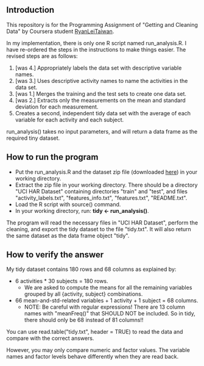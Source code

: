 ## Introduction
This repository is for the Programming Assignment of "Getting and Cleaning Data" by Coursera student [RyanLeiTaiwan](https://www.coursera.org/user/i/f5a617a5122f65d7569968c21d0943e6).

In my implementation, there is only one R script named run_analysis.R. I have re-ordered the steps in the instructions to make things easier. The revised steps are as follows:

1. [was 4.] Appropriately labels the data set with descriptive variable names.
2. [was 3.] Uses descriptive activity names to name the activities in the data set.
3. [was 1.] Merges the training and the test sets to create one data set.
4. [was 2.] Extracts only the measurements on the mean and standard deviation for each measurement.
5. Creates a second, independent tidy data set with the average of each variable for each activity and each subject.

run_analysis() takes no input parameters, and will return a data frame as the required tiny dataset.

## How to run the program
* Put the run_analysis.R and the dataset zip file (downloaded [here](https://d396qusza40orc.cloudfront.net/getdata%2Fprojectfiles%2FUCI%20HAR%20Dataset.zip)) in your working directory.
* Extract the zip file in your working directory. There should be a directory "UCI HAR Dataset" containing directories "train" and "test", and files "activity_labels.txt", "features_info.txt", "features.txt", "README.txt".
* Load the R script with source() command.
* In your working directory, run: **tidy <- run_analysis()**.

The program will read the necessary files in "UCI HAR Dataset", perform the cleaning, and export the tidy dataset to the file "tidy.txt". It will also return the same dataset as the data frame object "tidy".

## How to verify the answer
My tidy dataset contains 180 rows and 68 columns as explained by:
* 6 activities * 30 subjects = 180 rows.
  * We are asked to compute the means for all the remaining variables grouped by all {activity, subject} combinations.
* 66 mean-and-std-related variables + 1 activity + 1 subject = 68 columns.
  * NOTE: Be careful with regular expressions! There are 13 column names with "meanFreq()" that SHOULD NOT be included. So in tidy, there should only be 68 instead of 81 columns!!

You can use read.table("tidy.txt", header = TRUE) to read the data and compare with the correct answers.

However, you may only compare numeric and factor values. The variable names and factor levels behave differently when they are read back.
